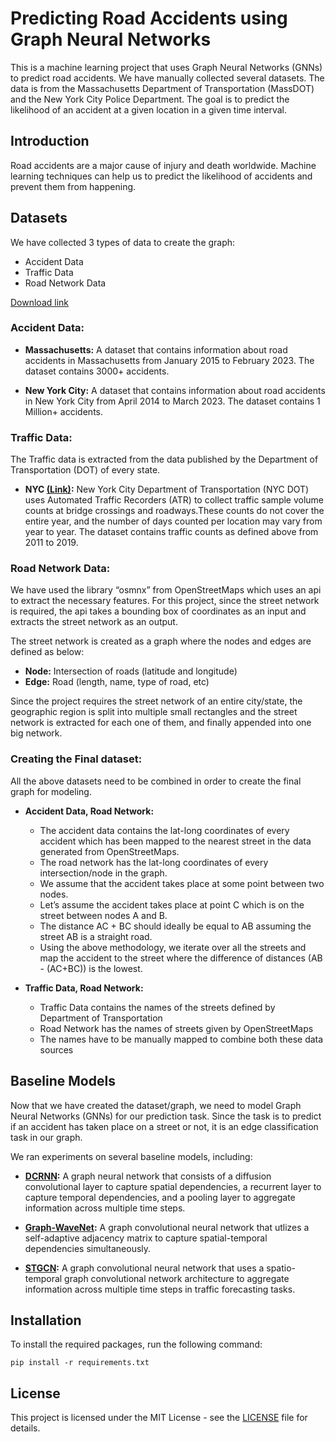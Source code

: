 # Predicting Road Accidents using Graph Neural Networks

This is a machine learning project that uses Graph Neural Networks (GNNs) to predict road accidents. We have manually collected several datasets. The data is from the Massachusetts Department of Transportation (MassDOT) and the New York City Police Department. The goal is to predict the likelihood of an accident at a given location in a given time interval. 

## Introduction

Road accidents are a major cause of injury and death worldwide. Machine learning techniques can help us to predict the likelihood of accidents and prevent them from happening. 

## Datasets

We have collected 3 types of data to create the graph:
- Accident Data
- Traffic Data
- Road Network Data

[Download link](https://drive.google.com/drive/folders/1PHIkgoKkugj6rMvkbjxpJbmzVn69dm8e)

### Accident Data:

- **Massachusetts:** A dataset that contains information about road accidents in Massachusetts from January 2015 to February 2023. The dataset contains 3000+ accidents.

- **New York City:** A dataset that contains information about road accidents in New York City from April 2014 to March 2023. The dataset contains 1 Million+ accidents.

### Traffic Data:

The Traffic data is extracted from the data published by the Department of Transportation (DOT) of every state.

- **NYC [(Link)](https://data.cityofnewyork.us/Transportation/Automated-Traffic-Volume-Counts/7ym2-wayt):**
New York City Department of Transportation (NYC DOT) uses Automated Traffic Recorders (ATR) to collect traffic sample volume counts at bridge crossings and roadways.These counts do not cover the entire year, and the number of days counted per location may vary from year to year.
The dataset contains traffic counts as defined above from 2011 to 2019.

### Road Network Data:

We have used the library “osmnx” from OpenStreetMaps which uses an api to extract the necessary features. For this project, since the street network is required, the api takes a bounding box of coordinates as an input and extracts the street network as an output.

The street network is created as a graph where the nodes and edges are defined as below:

- **Node:**
Intersection of roads (latitude and longitude)
- **Edge:**
Road (length, name, type of road, etc)

Since the project requires the street network of an entire city/state, the geographic region is split into multiple small rectangles and the street network is extracted for each one of them, and finally appended into one big network.

### Creating the Final dataset:

All the above datasets need to be combined in order to create the final graph for modeling. 

- **Accident Data, Road Network:**
    - The accident data contains the lat-long coordinates of every accident which has been mapped to the nearest street in the data generated from OpenStreetMaps. 
    - The road network has the lat-long coordinates of every intersection/node in the graph. 
    - We assume that the accident takes place at some point between two nodes. 
    - Let’s assume the accident takes place at point C which is on the street between nodes A and B. 
    - The distance AC + BC should ideally be equal to AB assuming the street AB is a straight road. 
    - Using the above methodology, we iterate over all the streets and map the accident to the street where the difference of distances (AB - (AC+BC)) is the lowest.

- **Traffic Data, Road Network:**
    - Traffic Data contains the names of the streets defined by Department of Transportation
    - Road Network has the names of streets given by OpenStreetMaps
    - The names have to be manually mapped to combine both these data sources


## Baseline Models

Now that we have created the dataset/graph, we need to model Graph Neural Networks (GNNs) for our prediction task. Since the task is to predict if an accident has taken place on a street or not, it is an edge classification task in our graph.

We ran experiments on several baseline models, including:

- **[DCRNN](https://arxiv.org/abs/1707.01926):** A graph neural network that consists of a diffusion convolutional layer to capture spatial dependencies, a recurrent layer to capture temporal dependencies, and a pooling layer to aggregate information across multiple time steps.

- **[Graph-WaveNet](https://arxiv.org/abs/1906.00121):** A graph convolutional neural network that utlizes a self-adaptive adjacency matrix to capture spatial-temporal dependencies simultaneously.

- **[STGCN](https://arxiv.org/abs/1709.04875):** A graph convolutional neural network that uses a spatio-temporal graph convolutional network architecture to aggregate information across multiple time steps in traffic forecasting tasks.

## Installation

To install the required packages, run the following command:
    
    pip install -r requirements.txt

## License

This project is licensed under the MIT License - see the [LICENSE](LICENSE) file for details.
